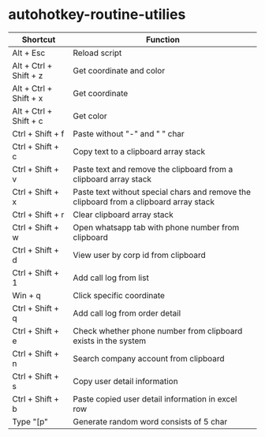 # autohotkey-routine-utilies

| Shortcut | Function |
|----------|----------|
|Alt + Esc|Reload script|
|Alt + Ctrl + Shift + z | Get coordinate and color|
|Alt + Ctrl + Shift + x | Get coordinate|
|Alt + Ctrl + Shift + c | Get color|
|Ctrl + Shift + f | Paste without "-" and " " char|
|Ctrl + Shift + c | Copy text to a clipboard array stack|
|Ctrl + Shift + v | Paste text and remove the clipboard from a clipboard array stack|
|Ctrl + Shift + x | Paste text without special chars and remove the clipboard from a clipboard array stack|
|Ctrl + Shift + r | Clear clipboard array stack|
|Ctrl + Shift + w | Open whatsapp tab with phone number from clipboard|
|Ctrl + Shift + d | View user by corp id from clipboard|
|Ctrl + Shift + 1 | Add call log from list|
|Win + q | Click specific coordinate|
|Ctrl + Shift + q | Add call log from order detail|
|Ctrl + Shift + e | Check whether phone number from clipboard exists in the system|
|Ctrl + Shift + n | Search company account from clipboard|
|Ctrl + Shift + s | Copy user detail information|
|Ctrl + Shift + b | Paste copied user detail information in excel row|
|Type "[p" | Generate random word consists of 5 char|
